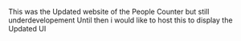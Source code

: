 This was the Updated website of the People Counter but still underdevelopement Until then i would like to host this to display the 
Updated UI

